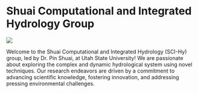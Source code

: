 # Shuai Computational and Integrated Hydrology Group
![](https://api.visitorbadge.io/api/VisitorHit?user=hydroaggie&countColor=%237B1E7A)

Welcome to the Shuai Computational and Integrated Hydrology (SCI-Hy) group, led by Dr. Pin Shuai, at Utah State University! We are passionate about exploring the complex and dynamic hydrological system using novel techniques. Our research endeavors are driven by a commitment to advancing scientific knowledge, fostering innovation, and addressing pressing environmental challenges.
